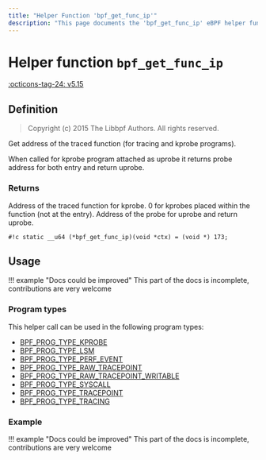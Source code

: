 ```yaml
---
title: "Helper Function 'bpf_get_func_ip'"
description: "This page documents the 'bpf_get_func_ip' eBPF helper function, including its defintion, usage, program types that can use it, and examples."
---
```

# Helper function `bpf_get_func_ip`

<!-- [FEATURE_TAG](bpf_get_func_ip) -->
[:octicons-tag-24: v5.15](https://github.com/torvalds/linux/commit/9b99edcae5c80c8fb9f8e7149bae528c9e610a72)
<!-- [/FEATURE_TAG] -->

## Definition

> Copyright (c) 2015 The Libbpf Authors. All rights reserved.


<!-- [HELPER_FUNC_DEF] -->
Get address of the traced function (for tracing and kprobe programs).

When called for kprobe program attached as uprobe it returns probe address for both entry and return uprobe.



### Returns

Address of the traced function for kprobe. 0 for kprobes placed within the function (not at the entry). Address of the probe for uprobe and return uprobe.

`#!c static __u64 (*bpf_get_func_ip)(void *ctx) = (void *) 173;`
<!-- [/HELPER_FUNC_DEF] -->

## Usage

!!! example "Docs could be improved"
    This part of the docs is incomplete, contributions are very welcome

### Program types

This helper call can be used in the following program types:

<!-- DO NOT EDIT MANUALLY -->
<!-- [HELPER_FUNC_PROG_REF] -->
 * [BPF_PROG_TYPE_KPROBE](../program-type/BPF_PROG_TYPE_KPROBE.md)
 * [BPF_PROG_TYPE_LSM](../program-type/BPF_PROG_TYPE_LSM.md)
 * [BPF_PROG_TYPE_PERF_EVENT](../program-type/BPF_PROG_TYPE_PERF_EVENT.md)
 * [BPF_PROG_TYPE_RAW_TRACEPOINT](../program-type/BPF_PROG_TYPE_RAW_TRACEPOINT.md)
 * [BPF_PROG_TYPE_RAW_TRACEPOINT_WRITABLE](../program-type/BPF_PROG_TYPE_RAW_TRACEPOINT_WRITABLE.md)
 * [BPF_PROG_TYPE_SYSCALL](../program-type/BPF_PROG_TYPE_SYSCALL.md)
 * [BPF_PROG_TYPE_TRACEPOINT](../program-type/BPF_PROG_TYPE_TRACEPOINT.md)
 * [BPF_PROG_TYPE_TRACING](../program-type/BPF_PROG_TYPE_TRACING.md)
<!-- [/HELPER_FUNC_PROG_REF] -->

### Example

!!! example "Docs could be improved"
    This part of the docs is incomplete, contributions are very welcome
